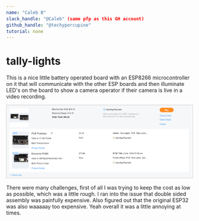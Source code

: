 ```yaml
---
name: "Caleb B"
slack_handle: "@Caleb" (same pfp as this GH account)
github_handle: "@techyporcupine"
tutorial: none
---
```


# tally-lights

<!-- Describe your board in 2-3 sentences. What are you making? What will it do? -->
This is a nice little battery operated board with an ESP8266 microcontroller on it that will communicate with the other ESP boards and then illuminate LED's on the board to show a camera operator if their camera is live in a video recording.

<!-- How much is it going to cost? -->
![Cost](cart.png)

<!-- Tell us a little bit about your design process. What were some challenges? What helped? ***Totally optional*** -->
There were many challenges, first of all I was trying to keep the cost as low as possible, which was a little rough. I ran into the issue that double sided assembly was painfully expensive. Also figured out that the original ESP32 was also waaaaay too expensive. Yeah overall it was a little annoying at times.
